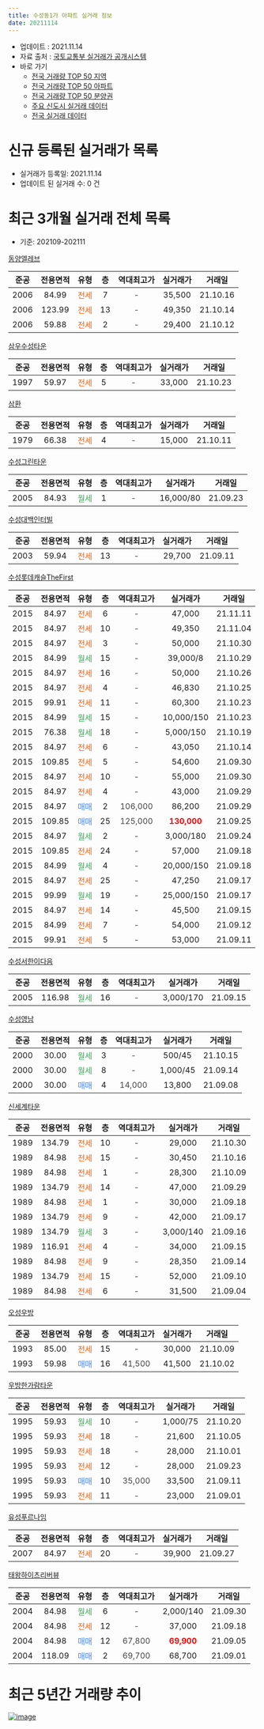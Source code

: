 ```yaml
---
title: 수성동1가 아파트 실거래 정보
date: 20211114
---
```


* 업데이트 : 2021.11.14
* 자료 출처 : [국토교통부 실거래가 공개시스템](http://rt.molit.go.kr)
* 바로 가기
    * [전국 거래량 TOP 50 지역](https://apt-info.github.io/apt-trade-info/tr)
    * [전국 거래량 TOP 50 아파트](https://apt-info.github.io/apt-trade-info/ta)
    * [전국 거래량 TOP 50 분양권](https://apt-info.github.io/apt-trade-info/tb)
    * [주요 신도시 실거래 데이터](https://apt-info.github.io/apt-trade-info/newtown)
    * [전국 실거래 데이터](https://apt-info.github.io/apt-trade-info/all)



<script async src="https://pagead2.googlesyndication.com/pagead/js/adsbygoogle.js"></script>
<!-- 기본광고 -->
<ins class="adsbygoogle"
     style="display:block"
     data-ad-client="ca-pub-1142216861245946"
     data-ad-slot="4805727019"
     data-ad-format="auto"
     data-full-width-responsive="true"></ins>
<script>
     (adsbygoogle = window.adsbygoogle || []).push({});
</script>


# 신규 등록된 실거래가 목록

* 실거래가 등록일: 2021.11.14
* 업데이트 된 실거래 수: 0 건




<script async src="https://pagead2.googlesyndication.com/pagead/js/adsbygoogle.js"></script>
<!-- 기본광고 -->
<ins class="adsbygoogle"
     style="display:block"
     data-ad-client="ca-pub-1142216861245946"
     data-ad-slot="4805727019"
     data-ad-format="auto"
     data-full-width-responsive="true"></ins>
<script>
     (adsbygoogle = window.adsbygoogle || []).push({});
</script>


# 최근 3개월 실거래 전체 목록
* 기준: 202109-202111


[동양엘레브](https://search.naver.com/search.naver?query=%EB%8F%99%EC%96%91%EC%97%98%EB%A0%88%EB%B8%8C)

|준공|전용면적|유형|층|역대최고가|실거래가|거래일|
|:---:|:---:|:---:|:---:|:---:|:---:|:---:|
|2006|84.99|<span style="color:#FF5A00">전세</span>|7|<span style="color:#444444">-</span>|35,500|21.10.16|
|2006|123.99|<span style="color:#FF5A00">전세</span>|13|<span style="color:#444444">-</span>|49,350|21.10.14|
|2006|59.88|<span style="color:#FF5A00">전세</span>|2|<span style="color:#444444">-</span>|29,400|21.10.12|

[삼우수성타운](https://search.naver.com/search.naver?query=%EC%82%BC%EC%9A%B0%EC%88%98%EC%84%B1%ED%83%80%EC%9A%B4)

|준공|전용면적|유형|층|역대최고가|실거래가|거래일|
|:---:|:---:|:---:|:---:|:---:|:---:|:---:|
|1997|59.97|<span style="color:#FF5A00">전세</span>|5|<span style="color:#444444">-</span>|33,000|21.10.23|

[삼환](https://search.naver.com/search.naver?query=%EC%82%BC%ED%99%98)

|준공|전용면적|유형|층|역대최고가|실거래가|거래일|
|:---:|:---:|:---:|:---:|:---:|:---:|:---:|
|1979|66.38|<span style="color:#FF5A00">전세</span>|4|<span style="color:#444444">-</span>|15,000|21.10.11|

[수성그린타운](https://search.naver.com/search.naver?query=%EC%88%98%EC%84%B1%EA%B7%B8%EB%A6%B0%ED%83%80%EC%9A%B4)

|준공|전용면적|유형|층|역대최고가|실거래가|거래일|
|:---:|:---:|:---:|:---:|:---:|:---:|:---:|
|2005|84.93|<span style="color:#34A853">월세</span>|1|<span style="color:#444444">-</span>|16,000/80|21.09.23|

[수성대백인터빌](https://search.naver.com/search.naver?query=%EC%88%98%EC%84%B1%EB%8C%80%EB%B0%B1%EC%9D%B8%ED%84%B0%EB%B9%8C)

|준공|전용면적|유형|층|역대최고가|실거래가|거래일|
|:---:|:---:|:---:|:---:|:---:|:---:|:---:|
|2003|59.94|<span style="color:#FF5A00">전세</span>|13|<span style="color:#444444">-</span>|29,700|21.09.11|

[수성롯데캐슬TheFirst](https://search.naver.com/search.naver?query=%EC%88%98%EC%84%B1%EB%A1%AF%EB%8D%B0%EC%BA%90%EC%8A%ACTheFirst)

|준공|전용면적|유형|층|역대최고가|실거래가|거래일|
|:---:|:---:|:---:|:---:|:---:|:---:|:---:|
|2015|84.97|<span style="color:#FF5A00">전세</span>|6|<span style="color:#444444">-</span>|47,000|21.11.11|
|2015|84.97|<span style="color:#FF5A00">전세</span>|10|<span style="color:#444444">-</span>|49,350|21.11.04|
|2015|84.97|<span style="color:#FF5A00">전세</span>|3|<span style="color:#444444">-</span>|50,000|21.10.30|
|2015|84.99|<span style="color:#34A853">월세</span>|15|<span style="color:#444444">-</span>|39,000/8|21.10.29|
|2015|84.97|<span style="color:#FF5A00">전세</span>|16|<span style="color:#444444">-</span>|50,000|21.10.26|
|2015|84.97|<span style="color:#FF5A00">전세</span>|4|<span style="color:#444444">-</span>|46,830|21.10.25|
|2015|99.91|<span style="color:#FF5A00">전세</span>|11|<span style="color:#444444">-</span>|60,300|21.10.23|
|2015|84.99|<span style="color:#34A853">월세</span>|15|<span style="color:#444444">-</span>|10,000/150|21.10.23|
|2015|76.38|<span style="color:#34A853">월세</span>|18|<span style="color:#444444">-</span>|5,000/150|21.10.19|
|2015|84.97|<span style="color:#FF5A00">전세</span>|6|<span style="color:#444444">-</span>|43,050|21.10.14|
|2015|109.85|<span style="color:#FF5A00">전세</span>|5|<span style="color:#444444">-</span>|54,600|21.09.30|
|2015|84.97|<span style="color:#FF5A00">전세</span>|10|<span style="color:#444444">-</span>|55,000|21.09.30|
|2015|84.97|<span style="color:#FF5A00">전세</span>|4|<span style="color:#444444">-</span>|43,000|21.09.29|
|2015|84.97|<span style="color:#4285F3">매매</span>|2|<span style="color:#444444">106,000</span>|86,200|21.09.29|
|2015|109.85|<span style="color:#4285F3">매매</span>|25|<span style="color:#444444">125,000</span>|<b><span style="color:#FF0000">130,000</span></b>|21.09.25|
|2015|84.97|<span style="color:#34A853">월세</span>|2|<span style="color:#444444">-</span>|3,000/180|21.09.24|
|2015|109.85|<span style="color:#FF5A00">전세</span>|24|<span style="color:#444444">-</span>|57,000|21.09.18|
|2015|84.99|<span style="color:#34A853">월세</span>|4|<span style="color:#444444">-</span>|20,000/150|21.09.18|
|2015|84.97|<span style="color:#FF5A00">전세</span>|25|<span style="color:#444444">-</span>|47,250|21.09.17|
|2015|99.99|<span style="color:#34A853">월세</span>|19|<span style="color:#444444">-</span>|25,000/150|21.09.17|
|2015|84.97|<span style="color:#FF5A00">전세</span>|14|<span style="color:#444444">-</span>|45,500|21.09.15|
|2015|84.99|<span style="color:#FF5A00">전세</span>|7|<span style="color:#444444">-</span>|54,000|21.09.12|
|2015|99.91|<span style="color:#FF5A00">전세</span>|5|<span style="color:#444444">-</span>|53,000|21.09.11|

[수성서한이다음](https://search.naver.com/search.naver?query=%EC%88%98%EC%84%B1%EC%84%9C%ED%95%9C%EC%9D%B4%EB%8B%A4%EC%9D%8C)

|준공|전용면적|유형|층|역대최고가|실거래가|거래일|
|:---:|:---:|:---:|:---:|:---:|:---:|:---:|
|2005|116.98|<span style="color:#34A853">월세</span>|16|<span style="color:#444444">-</span>|3,000/170|21.09.15|

[수성영남](https://search.naver.com/search.naver?query=%EC%88%98%EC%84%B1%EC%98%81%EB%82%A8)

|준공|전용면적|유형|층|역대최고가|실거래가|거래일|
|:---:|:---:|:---:|:---:|:---:|:---:|:---:|
|2000|30.00|<span style="color:#34A853">월세</span>|3|<span style="color:#444444">-</span>|500/45|21.10.15|
|2000|30.00|<span style="color:#34A853">월세</span>|8|<span style="color:#444444">-</span>|1,000/45|21.09.14|
|2000|30.00|<span style="color:#4285F3">매매</span>|4|<span style="color:#444444">14,000</span>|13,800|21.09.08|

[신세계타운](https://search.naver.com/search.naver?query=%EC%8B%A0%EC%84%B8%EA%B3%84%ED%83%80%EC%9A%B4)

|준공|전용면적|유형|층|역대최고가|실거래가|거래일|
|:---:|:---:|:---:|:---:|:---:|:---:|:---:|
|1989|134.79|<span style="color:#FF5A00">전세</span>|10|<span style="color:#444444">-</span>|29,000|21.10.30|
|1989|84.98|<span style="color:#FF5A00">전세</span>|15|<span style="color:#444444">-</span>|30,450|21.10.16|
|1989|84.98|<span style="color:#FF5A00">전세</span>|1|<span style="color:#444444">-</span>|28,300|21.10.09|
|1989|134.79|<span style="color:#FF5A00">전세</span>|14|<span style="color:#444444">-</span>|47,000|21.09.29|
|1989|84.98|<span style="color:#FF5A00">전세</span>|1|<span style="color:#444444">-</span>|30,000|21.09.18|
|1989|134.79|<span style="color:#FF5A00">전세</span>|9|<span style="color:#444444">-</span>|42,000|21.09.17|
|1989|134.79|<span style="color:#34A853">월세</span>|3|<span style="color:#444444">-</span>|3,000/140|21.09.16|
|1989|116.91|<span style="color:#FF5A00">전세</span>|4|<span style="color:#444444">-</span>|34,000|21.09.15|
|1989|84.98|<span style="color:#FF5A00">전세</span>|9|<span style="color:#444444">-</span>|28,350|21.09.14|
|1989|134.79|<span style="color:#FF5A00">전세</span>|15|<span style="color:#444444">-</span>|52,000|21.09.10|
|1989|84.98|<span style="color:#FF5A00">전세</span>|6|<span style="color:#444444">-</span>|31,500|21.09.04|


<script async src="https://pagead2.googlesyndication.com/pagead/js/adsbygoogle.js"></script>
<!-- 기본광고 -->
<ins class="adsbygoogle"
     style="display:block"
     data-ad-client="ca-pub-1142216861245946"
     data-ad-slot="4805727019"
     data-ad-format="auto"
     data-full-width-responsive="true"></ins>
<script>
     (adsbygoogle = window.adsbygoogle || []).push({});
</script>


[오성우방](https://search.naver.com/search.naver?query=%EC%98%A4%EC%84%B1%EC%9A%B0%EB%B0%A9)

|준공|전용면적|유형|층|역대최고가|실거래가|거래일|
|:---:|:---:|:---:|:---:|:---:|:---:|:---:|
|1993|85.00|<span style="color:#FF5A00">전세</span>|15|<span style="color:#444444">-</span>|30,000|21.10.09|
|1993|59.98|<span style="color:#4285F3">매매</span>|16|<span style="color:#444444">41,500</span>|41,500|21.10.02|

[우방한가람타운](https://search.naver.com/search.naver?query=%EC%9A%B0%EB%B0%A9%ED%95%9C%EA%B0%80%EB%9E%8C%ED%83%80%EC%9A%B4)

|준공|전용면적|유형|층|역대최고가|실거래가|거래일|
|:---:|:---:|:---:|:---:|:---:|:---:|:---:|
|1995|59.93|<span style="color:#34A853">월세</span>|10|<span style="color:#444444">-</span>|1,000/75|21.10.20|
|1995|59.93|<span style="color:#FF5A00">전세</span>|18|<span style="color:#444444">-</span>|21,600|21.10.05|
|1995|59.93|<span style="color:#FF5A00">전세</span>|18|<span style="color:#444444">-</span>|28,000|21.10.01|
|1995|59.93|<span style="color:#FF5A00">전세</span>|12|<span style="color:#444444">-</span>|28,000|21.09.23|
|1995|59.93|<span style="color:#4285F3">매매</span>|10|<span style="color:#444444">35,000</span>|33,500|21.09.11|
|1995|59.93|<span style="color:#FF5A00">전세</span>|11|<span style="color:#444444">-</span>|23,000|21.09.01|

[유성푸르나임](https://search.naver.com/search.naver?query=%EC%9C%A0%EC%84%B1%ED%91%B8%EB%A5%B4%EB%82%98%EC%9E%84)

|준공|전용면적|유형|층|역대최고가|실거래가|거래일|
|:---:|:---:|:---:|:---:|:---:|:---:|:---:|
|2007|84.97|<span style="color:#FF5A00">전세</span>|20|<span style="color:#444444">-</span>|39,900|21.09.27|

[태왕하이츠리버뷰](https://search.naver.com/search.naver?query=%ED%83%9C%EC%99%95%ED%95%98%EC%9D%B4%EC%B8%A0%EB%A6%AC%EB%B2%84%EB%B7%B0)

|준공|전용면적|유형|층|역대최고가|실거래가|거래일|
|:---:|:---:|:---:|:---:|:---:|:---:|:---:|
|2004|84.98|<span style="color:#34A853">월세</span>|6|<span style="color:#444444">-</span>|2,000/140|21.09.30|
|2004|84.98|<span style="color:#FF5A00">전세</span>|12|<span style="color:#444444">-</span>|37,000|21.09.18|
|2004|84.98|<span style="color:#4285F3">매매</span>|12|<span style="color:#444444">67,800</span>|<b><span style="color:#FF0000">69,900</span></b>|21.09.05|
|2004|118.09|<span style="color:#4285F3">매매</span>|2|<span style="color:#444444">69,700</span>|68,700|21.09.01|



<script async src="https://pagead2.googlesyndication.com/pagead/js/adsbygoogle.js"></script>
<!-- 기본광고 -->
<ins class="adsbygoogle"
     style="display:block"
     data-ad-client="ca-pub-1142216861245946"
     data-ad-slot="4805727019"
     data-ad-format="auto"
     data-full-width-responsive="true"></ins>
<script>
     (adsbygoogle = window.adsbygoogle || []).push({});
</script>


# 최근 5년간 거래량 추이


<div style="width:100%;">
    <canvas id="deal_progress" height="200"></canvas>
</div>

<script>
new Chart(document.getElementById("deal_progress"), {
    type: 'line',
    data: {
        labels: ['16.01','16.02','16.03','16.04','16.05','16.06','16.07','16.08','16.09','16.10','16.11','16.12','17.01','17.02','17.03','17.04','17.05','17.06','17.07','17.08','17.09','17.10','17.11','17.12','18.01','18.02','18.03','18.04','18.05','18.06','18.07','18.08','18.09','18.10','18.11','18.12','19.01','19.02','19.03','19.04','19.05','19.06','19.07','19.08','19.09','19.10','19.11','19.12','20.01','20.02','20.03','20.04','20.05','20.06','20.07','20.08','20.09','20.10','20.11','20.12','21.01','21.02','21.03','21.04','21.05','21.06','21.07','21.08','21.09','21.10','21.11'],
        datasets: [{
            label: '매매/분양권',
            data: [14,11,14,15,11,16,15,22,25,31,18,17,15,22,24,30,36,45,57,53,33,18,17,16,32,51,53,21,21,23,14,27,34,20,12,14,9,8,15,13,23,23,28,23,19,36,60,50,25,22,14,13,20,32,68,58,60,71,42,16,2,13,7,11,7,2,9,8,6,1,0],
            borderColor: "rgba(66, 133, 243, 1)",
            backgroundColor: "rgba(66, 133, 243, 0.05)",
            borderWidth: 1,
            pointRadius: 0,
            fill: false,
            lineTension: 0
        },{
            label: '전/월세',
            data: [15,25,22,12,18,14,13,18,16,28,21,23,17,19,14,8,21,12,26,41,50,41,38,31,25,26,28,27,25,15,20,20,13,21,17,23,30,21,23,23,15,17,25,30,25,33,32,31,26,32,22,18,21,15,21,21,21,23,21,24,20,16,13,8,13,15,19,24,28,21,2],
            borderColor: "rgba(255, 90, 0, 1)",
            backgroundColor: "rgba(255, 90, 0, 0.05)",
            borderWidth: 1,
            pointRadius: 0,
            fill: false,
            lineTension: 0
        },{
            label: '합계',
            data: [29,36,36,27,29,30,28,40,41,59,39,40,32,41,38,38,57,57,83,94,83,59,55,47,57,77,81,48,46,38,34,47,47,41,29,37,39,29,38,36,38,40,53,53,44,69,92,81,51,54,36,31,41,47,89,79,81,94,63,40,22,29,20,19,20,17,28,32,34,22,2],
            borderColor: "rgba(0, 0, 0, 1)",
            backgroundColor: "rgba(0, 0, 0, 0.03)",
            borderWidth: 0.1,
            pointRadius: 0,
            fill: true,
            lineTension: 0
        }
        ]
    },
    options: {
        responsive: true,
        title: {
            display: false
        },
        tooltips: {
            mode: 'index',
            intersect: false
        },
        hover: {
            mode: 'nearest',
            intersect: true
        },
        scales: {
            xAxes: [{
                display: true,
                scaleLabel: {
                    display: true,
                    labelString: '년/월'
                }
            }],
            yAxes: [{
                display: true,
                ticks: {
                    suggestedMin: 0,
                },
                scaleLabel: {
                    display: true,
                    labelString: '실거래 수'
                }
            }]
        }
    }
});

</script>


[![image](https://apt-info.github.io/images/2020-01-03-apt-trade-info/1024x500.png)](https://play.google.com/store/apps/details?id=com.aptinfo.apttradeinfo)

